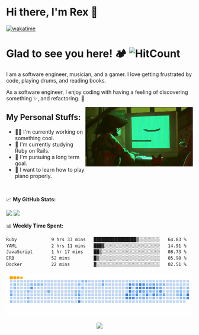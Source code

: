 # Hi there, I'm Rex 👋
[![wakatime](https://wakatime.com/badge/user/018d1ba7-722c-427f-950e-84280e461875.svg)](https://wakatime.com/@018d1ba7-722c-427f-950e-84280e461875)
# Glad to see you here! 🏕️ ![HitCount](https://hits.dwyl.com/rextumlos/rextumlos.svg?style=flat-square)

I am a software engineer, musician, and a gamer. I love getting frustrated by code, playing drums, and reading books.

As a software engineer, I enjoy coding with having a feeling of discovering something ✨, and refactoring. 🧹

<img align="right" alt="GIF" src="https://github.com/rextumlos/rextumlos/blob/main/assets/stray-programming.gif?raw=true" width="290" height="160" />

## My Personal Stuffs:
- 👨‍💻 I'm currently working on something cool.
- 🚀 I'm currently studying Ruby on Rails.
- 🏁 I'm pursuing a long term goal.
- 🎹 I want to learn how to play piano properly.

<br>

📈 **My GitHub Stats:**
<p>
  <img height="180em" src="https://github-readme-stats.vercel.app/api?username=rextumlos&show_icons=true&theme=dark&show=prs_merged,prs_merged_percentage&hide=stars&hide_border=true" />
  <img height="180em" src="https://github-readme-stats.vercel.app/api/top-langs/?username=rextumlos&exclude_repo=KNN-Image-Classification&show_icons=true&hide_border=true&layout=compact&langs_count=8&theme=dark"/>
</p>

📊 **Weekly Time Spent:**
<!--START_SECTION:waka-->

```txt
Ruby             9 hrs 33 mins   ████████████████▒░░░░░░░░   64.83 %
YAML             2 hrs 11 mins   ███▓░░░░░░░░░░░░░░░░░░░░░   14.91 %
JavaScript       1 hr 17 mins    ██▒░░░░░░░░░░░░░░░░░░░░░░   08.73 %
ERB              52 mins         █▒░░░░░░░░░░░░░░░░░░░░░░░   05.98 %
Docker           22 mins         ▓░░░░░░░░░░░░░░░░░░░░░░░░   02.51 %
```

<!--END_SECTION:waka-->
<picture>
  <source
    media="(prefers-color-scheme: dark)"
    srcset="https://github.com/rextumlos/rextumlos/blob/manual-run-output/docker/github-contribution-grid-snake-dark.svg"
  />
  <source
    media="(prefers-color-scheme: light)"
    srcset="https://github.com/rextumlos/rextumlos/blob/manual-run-output/docker/github-contribution-grid-snake.svg"
  />
  <img
    alt="github contribution grid snake animation"
    src="https://github.com/rextumlos/rextumlos/blob/manual-run-output/docker/github-contribution-grid-snake.gif"
  />
</picture>

<p align="center">
  <img src="https://capsule-render.vercel.app/api?type=waving&color=gradient&height=100&section=footer"/>
</p>